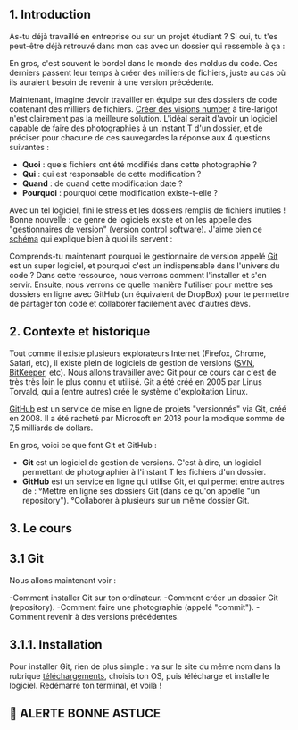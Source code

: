 ## 1. Introduction

As-tu déjà travaillé en entreprise ou sur un projet étudiant ? Si oui, tu t'es peut-être déjà retrouvé dans mon cas avec un dossier qui ressemble à ça : 





En gros, c'est souvent le bordel dans le monde des moldus du code. Ces derniers passent leur temps à créer des milliers de fichiers, juste au cas où ils auraient besoin de revenir à une version précédente.

Maintenant, imagine devoir travailler en équipe sur des dossiers de code contenant des milliers de fichiers. [Créer des visions number](index_VERSIONNUMBER.html) à tire-larigot n'est clairement pas la meilleure solution. L'idéal serait d'avoir un logiciel capable de faire des photographies à un instant T d'un dossier, et de préciser pour chacune de ces sauvegardes la réponse aux 4 questions suivantes :

- **Quoi** : quels fichiers ont été modifiés dans cette photographie ?
- **Qui** : qui est responsable de cette modification ?
- **Quand** : de quand cette modification date ?
- **Pourquoi** : pourquoi cette modification existe-t-elle ?

Avec un tel logiciel, fini le stress et les dossiers remplis de fichiers inutiles ! Bonne nouvelle : ce genre de logiciels existe et on les appelle des "gestionnaires de version" (version control software). J'aime bien ce [schéma](https://www.git-tower.com/learn/git/ebook/en/desktop-gui/basics/what-is-version-control) qui explique bien à quoi ils servent : 

Comprends-tu maintenant pourquoi le gestionnaire de version appelé [Git](https://git-scm.com/) est un super logiciel, et pourquoi c'est un indispensable dans l'univers du code ? Dans cette ressource, nous verrons comment l'installer et s'en servir. Ensuite, nous verrons de quelle manière l'utiliser pour mettre ses dossiers en ligne avec GitHub (un équivalent de DropBox) pour te permettre de partager ton code et collaborer facilement avec d'autres devs.

## 2. Contexte et historique 

Tout comme il existe plusieurs explorateurs Internet (Firefox, Chrome, Safari, etc), il existe plein de logiciels de gestion de versions ([SVN](https://subversion.apache.org/), [BitKeeper](https://www.bitkeeper.org/), etc). Nous allons travailler avec Git pour ce cours car c'est de très très loin le plus connu et utilisé.
Git a été créé en 2005 par Linus Torvald, qui a (entre autres) créé le système d'exploitation Linux.

[GitHub](https://github.com/) est un service de mise en ligne de projets "versionnés" via Git, créé en 2008. Il a été racheté par Microsoft en 2018 pour la modique somme de 7,5 milliards de dollars.

En gros, voici ce que font Git et GitHub :

- **Git** est un logiciel de gestion de versions. C'est à dire, un logiciel permettant de photographier à l'instant T les fichiers d'un dossier.
- **GitHub** est un service en ligne qui utilise Git, et qui permet entre autres de :      °Mettre en ligne ses dossiers Git (dans ce qu'on appelle "un repository").
   °Collaborer à plusieurs sur un même dossier Git.

## 3. Le cours 

## 3.1 Git 

Nous allons maintenant voir :

   -Comment installer Git sur ton ordinateur.
   -Comment créer un dossier Git (repository).
   -Comment faire une photographie (appelé "commit").
   -Comment revenir à des versions précédentes.
   
## 3.1.1. Installation 

Pour installer Git, rien de plus simple : va sur le site du même nom dans la rubrique [téléchargements](https://git-scm.com/downloads), choisis ton OS, puis télécharge et installe le logiciel. Redémarre ton terminal, et voilà !

## 🚀  ALERTE BONNE ASTUCE 


